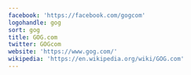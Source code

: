 ```yaml
---
facebook: 'https://facebook.com/gogcom'
logohandle: gog
sort: gog
title: GOG.com
twitter: GOGcom
website: 'https://www.gog.com/'
wikipedia: 'https://en.wikipedia.org/wiki/GOG.com'
---
```

